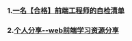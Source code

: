 ### 1.[一名【合格】前端工程师的自检清单](https://juejin.im/post/5cc1da82f265da036023b628)
### 2.[个人分享--web前端学习资源分享](https://juejin.im/post/5a0c1956f265da430a501f51)